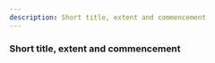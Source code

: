 ```yaml
---
description: Short title, extent and commencement
---
```


### Short title, extent and commencement

